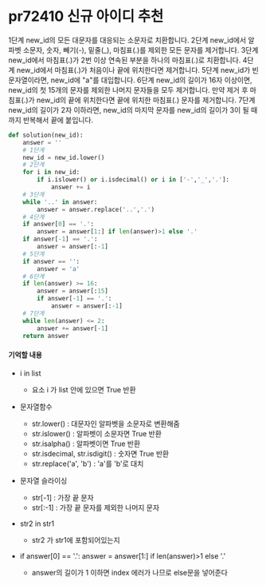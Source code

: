 # pr72410 신규 아이디 추천

1단계 new_id의 모든 대문자를 대응되는 소문자로 치환합니다.
2단계 new_id에서 알파벳 소문자, 숫자, 빼기(-), 밑줄(_),
마침표(.)를 제외한 모든 문자를 제거합니다.
3단계 new_id에서 마침표(.)가 2번 이상 연속된 부분을 하나의 마침표(.)로 치환합니다.
4단계 new_id에서 마침표(.)가 처음이나 끝에 위치한다면 제거합니다.
5단계 new_id가 빈 문자열이라면, new_id에 "a"를 대입합니다.
6단계 new_id의 길이가 16자 이상이면, new_id의 첫 15개의 문자를 제외한 나머지 문자들을
모두 제거합니다.
     만약 제거 후 마침표(.)가 new_id의 끝에 위치한다면 끝에 위치한 마침표(.) 문자를
     제거합니다.
7단계 new_id의 길이가 2자 이하라면, new_id의 마지막 문자를 new_id의 길이가 3이 될
때까지 반복해서 끝에 붙입니다.

```python
def solution(new_id):
    answer = ''
    # 1단계
    new_id = new_id.lower()
    # 2단계
    for i in new_id:
        if i.islower() or i.isdecimal() or i in ['-','_','.']:
            answer += i
    # 3단계
    while '..' in answer:
        answer = answer.replace('..','.')
    # 4단계
    if answer[0] == '.':
        answer = answer[1:] if len(answer)>1 else '.'
    if answer[-1] == '.':
        answer = answer[:-1]
    # 5단계
    if answer == '':
        answer = 'a'
    # 6단계
    if len(answer) >= 16:
        answer = answer[:15]
        if answer[-1] == '.':
            answer = answer[:-1]
    # 7단계
    while len(answer) <= 2:
        answer += answer[-1]
    return answer
```



#### 기억할 내용

* i in list
  * 요소 i 가 list 안에 있으면 True 반환
* 문자열함수
  * str.lower() : 대문자인 알파벳을 소문자로 변환해줌
  * str.islower() : 알파벳이 소문자면 True 반환
  * str.isalpha() : 알파벳이면 True 반환
  * str.isdecimal, str.isdigit() : 숫자면 True 반환
  * str.replace('a', 'b') : 'a'를 'b'로 대치
* 문자열 슬라이싱
  * str[-1] : 가장 끝 문자
  * str[:-1] : 가장 끝 문자를 제외한 나머지 문자

* str2 in str1
  * str2 가 str1에 포함되어있는지
* if answer[0] == '.':
          answer = answer[1:] if len(answer)>1 else '.'
  * answer의 길이가 1 이하면 index 에러가 나므로 else문을 넣어준다